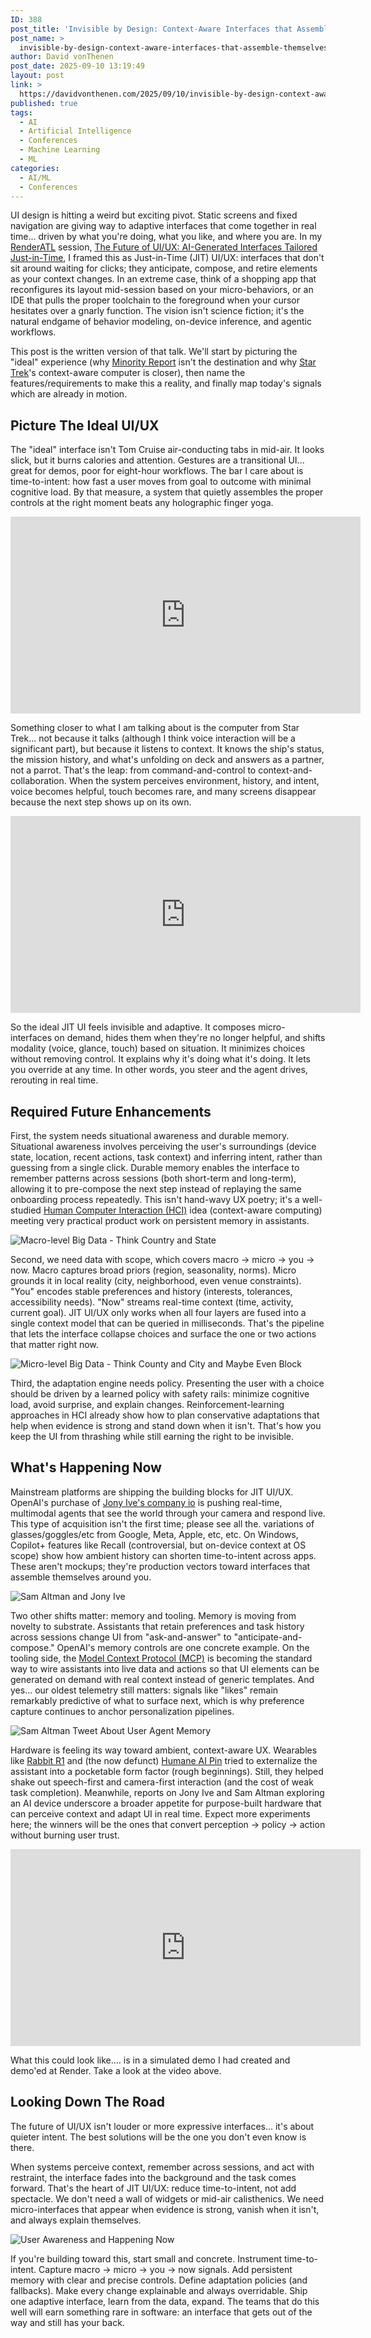 ```yaml
---
ID: 388
post_title: 'Invisible by Design: Context-Aware Interfaces that Assemble Themselves'
post_name: >
  invisible-by-design-context-aware-interfaces-that-assemble-themselves
author: David vonThenen
post_date: 2025-09-10 13:19:49
layout: post
link: >
  https://davidvonthenen.com/2025/09/10/invisible-by-design-context-aware-interfaces-that-assemble-themselves/
published: true
tags:
  - AI
  - Artificial Intelligence
  - Conferences
  - Machine Learning
  - ML
categories:
  - AI/ML
  - Conferences
---
```

UI design is hitting a weird but exciting pivot. Static screens and fixed navigation are giving way to adaptive interfaces that come together in real time... driven by what you're doing, what you like, and where you are. In my [RenderATL](https://www.renderatl.com/) session, [The Future of UI/UX: AI-Generated Interfaces Tailored Just-in-Time](https://bit.ly/44qv0PY), I framed this as Just-in-Time (JIT) UI/UX: interfaces that don't sit around waiting for clicks; they anticipate, compose, and retire elements as your context changes. In an extreme case, think of a shopping app that reconfigures its layout mid-session based on your micro-behaviors, or an IDE that pulls the proper toolchain to the foreground when your cursor hesitates over a gnarly function. The vision isn't science fiction; it's the natural endgame of behavior modeling, on-device inference, and agentic workflows.

This post is the written version of that talk. We'll start by picturing the "ideal" experience (why [Minority Report](https://en.wikipedia.org/wiki/Minority_Report_(film)) isn't the destination and why [Star Trek](https://en.wikipedia.org/wiki/Star_Trek)'s context-aware computer is closer), then name the features/requirements to make this a reality, and finally map today's signals which are already in motion.

## Picture The Ideal UI/UX

The "ideal" interface isn't Tom Cruise air-conducting tabs in mid-air. It looks slick, but it burns calories and attention. Gestures are a transitional UI... great for demos, poor for eight-hour workflows. The bar I care about is time-to-intent: how fast a user moves from goal to outcome with minimal cognitive load. By that measure, a system that quietly assembles the proper controls at the right moment beats any holographic finger yoga.

<iframe width="560" height="315" src="https://www.youtube.com/embed/yvnJuQh829o?si=AG6HcUbp3cm9QBTR" title="YouTube video player" frameborder="0" allow="accelerometer; autoplay; clipboard-write; encrypted-media; gyroscope; picture-in-picture; web-share" referrerpolicy="strict-origin-when-cross-origin" allowfullscreen></iframe>

Something closer to what I am talking about is the computer from Star Trek... not because it talks (although I think voice interaction will be a significant part), but because it listens to context. It knows the ship's status, the mission history, and what's unfolding on deck and answers as a partner, not a parrot. That's the leap: from command-and-control to context-and-collaboration. When the system perceives environment, history, and intent, voice becomes helpful, touch becomes rare, and many screens disappear because the next step shows up on its own.

<iframe width="560" height="315" src="https://www.youtube.com/embed/NPtPN_AjVAg?si=9po1-aFfBCuPyvNc" title="YouTube video player" frameborder="0" allow="accelerometer; autoplay; clipboard-write; encrypted-media; gyroscope; picture-in-picture; web-share" referrerpolicy="strict-origin-when-cross-origin" allowfullscreen></iframe>

So the ideal JIT UI feels invisible and adaptive. It composes micro-interfaces on demand, hides them when they're no longer helpful, and shifts modality (voice, glance, touch) based on situation. It minimizes choices without removing control. It explains why it's doing what it's doing. It lets you override at any time. In other words, you steer and the agent drives, rerouting in real time.

## Required Future Enhancements

First, the system needs situational awareness and durable memory. Situational awareness involves perceiving the user's surroundings (device state, location, recent actions, task context) and inferring intent, rather than guessing from a single click. Durable memory enables the interface to remember patterns across sessions (both short-term and long-term), allowing it to pre-compose the next step instead of replaying the same onboarding process repeatedly. This isn't hand-wavy UX poetry; it's a well-studied [Human Computer Interaction (HCI)](https://en.wikipedia.org/wiki/Human%E2%80%93computer_interaction) idea (context-aware computing) meeting very practical product work on persistent memory in assistants.

![Macro-level Big Data - Think Country and State](https://davidvonthenen.com/wp-content/uploads/2025/09/1_big-data-macro-environment.png)

Second, we need data with scope, which covers macro → micro → you → now. Macro captures broad priors (region, seasonality, norms). Micro grounds it in local reality (city, neighborhood, even venue constraints). "You" encodes stable preferences and history (interests, tolerances, accessibility needs). "Now" streams real-time context (time, activity, current goal). JIT UI/UX only works when all four layers are fused into a single context model that can be queried in milliseconds. That's the pipeline that lets the interface collapse choices and surface the one or two actions that matter right now.

![Micro-level Big Data - Think County and City and Maybe Even Block](https://davidvonthenen.com/wp-content/uploads/2025/09/2_big-data-micro-environment.jpg)

Third, the adaptation engine needs policy. Presenting the user with a choice should be driven by a learned policy with safety rails: minimize cognitive load, avoid surprise, and explain changes. Reinforcement-learning approaches in HCI already show how to plan conservative adaptations that help when evidence is strong and stand down when it isn't. That's how you keep the UI from thrashing while still earning the right to be invisible.

## What's Happening Now

Mainstream platforms are shipping the building blocks for JIT UI/UX. OpenAI's purchase of [Jony Ive's company io](https://openai.com/sam-and-jony/) is pushing real-time, multimodal agents that see the world through your camera and respond live. This type of acquisition isn't the first time; please see all the. variations of glasses/goggles/etc from Google, Meta, Apple, etc, etc. On Windows, Copilot+ features like Recall (controversial, but on-device context at OS scope) show how ambient history can shorten time-to-intent across apps. These aren't mockups; they're production vectors toward interfaces that assemble themselves around you. 

![Sam Altman and Jony Ive](https://davidvonthenen.com/wp-content/uploads/2025/09/3_sam_altman_jony_ive.jpg)

Two other shifts matter: memory and tooling. Memory is moving from novelty to substrate. Assistants that retain preferences and task history across sessions change UI from "ask-and-answer" to "anticipate-and-compose." OpenAI's memory controls are one concrete example. On the tooling side, the [Model Context Protocol (MCP)](https://modelcontextprotocol.io/docs/getting-started/intro) is becoming the standard way to wire assistants into live data and actions so that UI elements can be generated on demand with real context instead of generic templates. And yes... our oldest telemetry still matters: signals like "likes" remain remarkably predictive of what to surface next, which is why preference capture continues to anchor personalization pipelines.

![Sam Altman Tweet About User Agent Memory](https://davidvonthenen.com/wp-content/uploads/2025/09/4_sam_altman_openai_memory.png)

Hardware is feeling its way toward ambient, context-aware UX. Wearables like [Rabbit R1](https://www.rabbit.tech) and (the now defunct) [Humane AI Pin](https://www.hp-iq.com) tried to externalize the assistant into a pocketable form factor (rough beginnings). Still, they helped shake out speech-first and camera-first interaction (and the cost of weak task completion). Meanwhile, reports on Jony Ive and Sam Altman exploring an AI device underscore a broader appetite for purpose-built hardware that can perceive context and adapt UI in real time. Expect more experiments here; the winners will be the ones that convert perception → policy → action without burning user trust.

<iframe width="560" height="315" src="https://www.youtube.com/embed/DmyvSFp4ets?si=ggRWmdEJrY179Cw8" title="YouTube video player" frameborder="0" allow="accelerometer; autoplay; clipboard-write; encrypted-media; gyroscope; picture-in-picture; web-share" referrerpolicy="strict-origin-when-cross-origin" allowfullscreen></iframe>

What this could look like.... is in a simulated demo I had created and demo'ed at Render. Take a look at the video above.

## Looking Down The Road

The future of UI/UX isn't louder or more expressive interfaces... it's about quieter intent. The best solutions will be the one you don't even know is there.

When systems perceive context, remember across sessions, and act with restraint, the interface fades into the background and the task comes forward. That's the heart of JIT UI/UX: reduce time-to-intent, not add spectacle. We don't need a wall of widgets or mid-air calisthenics. We need micro-interfaces that appear when evidence is strong, vanish when it isn't, and always explain themselves.

![User Awareness and Happening Now](https://davidvonthenen.com/wp-content/uploads/2025/09/5_relevant_now.jpeg)

If you're building toward this, start small and concrete. Instrument time-to-intent. Capture macro → micro → you → now signals. Add persistent memory with clear and precise controls. Define adaptation policies (and fallbacks). Make every change explainable and always overridable. Ship one adaptive interface, learn from the data, expand. The teams that do this well will earn something rare in software: an interface that gets out of the way and still has your back.